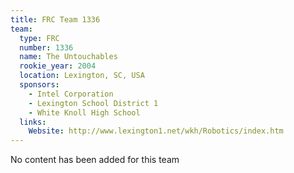 ```yaml
---
title: FRC Team 1336
team:
  type: FRC
  number: 1336
  name: The Untouchables
  rookie_year: 2004
  location: Lexington, SC, USA
  sponsors:
    - Intel Corporation
    - Lexington School District 1
    - White Knoll High School
  links:
    Website: http://www.lexington1.net/wkh/Robotics/index.htm
---
```

No content has been added for this team